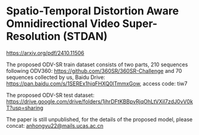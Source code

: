 # Spatio-Temporal Distortion Aware Omnidirectional Video Super-Resolution (STDAN)

https://arxiv.org/pdf/2410.11506

The proposed ODV-SR train dataset consists of two parts, 210 sequences following ODV360: https://github.com/360SR/360SR-Challenge and 70 sequences collected by us, Baidu Drive: https://pan.baidu.com/s/1SEREx1hjqFHXQ0lTmmxGow, access code: tiw7

The proposed ODV-SR test dataset: https://drive.google.com/drive/folders/1jhrDFtKBBpvRjqOhLtVXil7zdJ0vV0kT?usp=sharing

The paper is still unpublished, for the details of the proposed model, please concat: anhongyu22@mails.ucas.ac.cn

